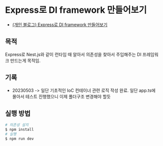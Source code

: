 # Express로 DI framework 만들어보기

-   [(개인 블로그) Express로 DI framework 만들어보기](https://joorrr.tistory.com/25)

## 목적

Express로 Nest.js와 같이 런타임 때 알아서 의존성을 찾아서 주입해주는 DI 프레임워크 만드는게 목적임.

## 기록

-   20230503 -> 일단 기초적인 IoC 컨테이너 관련 로직 작성 완료. 일단 app.ts에 몰아서 테스트 진행했으니 이제 폴더구조 변경해야 할듯

## 실행 방법

```bash
# 의존성 설치
$ npm install
# 실행
$ npm run dev
```
